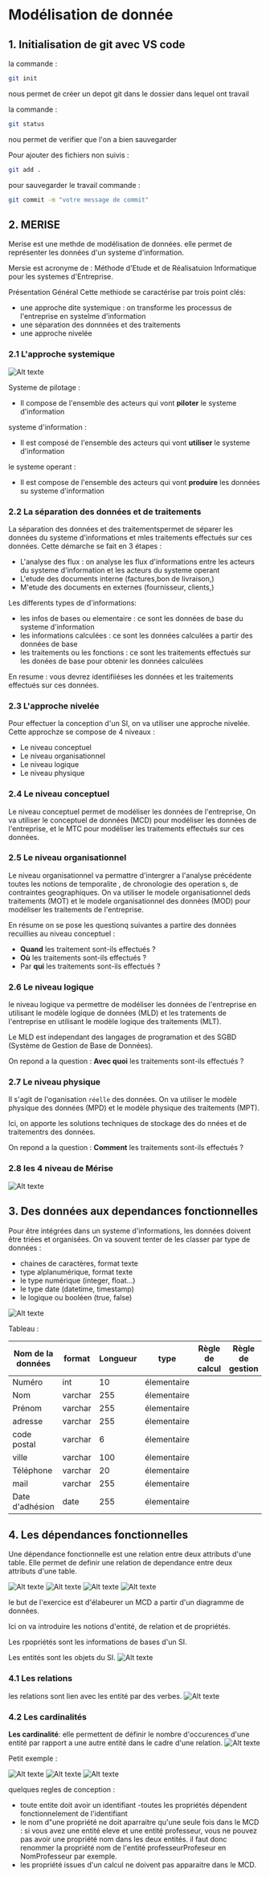 <h1>Modélisation de donnée</h1>

## 1. Initialisation de git avec VS code

la commande :
``` sh
git init
```
nous permet de créer un depot git dans le dossier dans lequel ont travail

la commande :
``` sh
git status
```
nou permet de verifier que l'on a bien sauvegarder

Pour ajouter des fichiers non suivis :
```` bash
git add .
````

pour sauvegarder le travail commande :
``` bash
git commit -m "votre message de commit"
```

## 2. MERISE

Merise est une methde de modélisation de données. elle permet de représenter les données d'un systeme d'information.

Mersie est acronyme de : Méthode d'Etude et de Réalisatuion Informatique pour les systemes d'Entreprise.

Présentation Général
Cette methiode se caractérise par trois point clés:
- une approche dite systemique : on transforme les processus de l'entreprise en systelme d'information
- une séparation des donnnées et des traitements
- une approche nivelée

### 2.1 L'approche systemique

![Alt texte](image.png)

Systeme de pilotage : 

- Il compose de l'ensemble des acteurs qui vont **piloter** le systeme d'information

systeme d'information :

- Il est composé de l'ensemble des acteurs qui vont **utiliser** le systeme d'information

le systeme operant :

- Il est compose de l'ensemble des acteurs qui vont **produire** les données su systeme d'information

### 2.2 La séparation des données et de traitements

La séparation des données et des traitementspermet de séparer les données du systeme d'informations et mles traitements effectués sur ces données.
Cette démarche se fait en 3 étapes :
- L'analyse des flux : on analyse les flux d'informations entre les acteurs du systeme d'information et les acteurs du systeme operant
- L'etude des documents interne (factures,bon de livraison,)
- M'etude des documents en externes (fournisseur, clients,)

Les differents types de d'informations:

- les infos de bases ou elementaire : ce sont les données de base du systeme d'information
- les informations calculées : ce sont les données calculées a partir des données de base
- les traitements ou les fonctions : ce sont les traitements effectués sur les donées de base pour obtenir les données calculées

En resume : vous devrez identifiiéses les données et les traitements effectués sur ces données.

### 2.3 L'approche nivelée

Pour effectuer la conception d'un SI, on va utiliser une approche nivelée. Cette approchze se compose de 4 niveaux :
- Le niveau conceptuel 
- Le niveau organisationnel
- Le niveau logique 
- Le niveau physique

### 2.4 Le niveau conceptuel

Le niveau conceptuel permet de modéliser les données de l'entreprise, 
On va utiliser le conceptuel de données (MCD) pour modéliser les données de l'entreprise, et le MTC pour modéliser les traitements effectués sur ces données.

### 2.5 Le niveau organisationnel

Le niveau organisationnel va permattre d'intergrer a l'analyse précédente toutes les notions de temporalite , de chronologie des operation s, de contraintes geographiques. On va utiliser le modele organisationnel deds traitements (MOT) et le modele organisationnel des données (MOD) pour modéliser les traitements de l'entreprise.

En résume on se pose les questionq suivantes a partire des données recuillies au niveau conceptuel :
- **Quand** les traitement sont-ils effectués ?
- **Où** les traitements sont-ils effectués ?
- Par **qui** les traitements sont-ils effectués ?

### 2.6 Le niveau logique

le niveau logique va permettre de modéliser les données de l'entreprise en utilisant le modèle logique de données (MLD) et les tratements de l'entreprise en utilisant le modèle logique des traitements (MLT).

Le MLD est independant des langages de programation et des SGBD (Système de Gestion de Base de Données).

On repond a la question : **Avec quoi** les traitements sont-ils effectués ?

### 2.7 Le niveau physique

Il s'agit de l'oganisation `réelle` des données. On va utiliser le modèle physique des données (MPD) et le modèle physique des traitements (MPT).

Ici, on apporte les solutions techniques de stockage des do nnées et de traitementrs des données.

On repond a la question : **Comment** les traitements sont-ils effectués ?

### 2.8 les 4 niveau de Mérise

![Alt texte](image-1.png)

## 3. Des données aux dependances fonctionnelles

Pour être intégrées dans un systeme d'informations, les données doivent être triées et organisées. On va souvent tenter de les classer par type de données :

- chaines de caractères, format texte
- type alplanumérique, format texte
- le type numérique (integer, float...)
- le type date (datetime, timestamp)
- le logique ou booléen (true, false)

![Alt texte](image-2.png)

Tableau :

| Nom de la données | format | Longueur |  type | Règle de calcul | Règle de gestion | Document |
|-------------------|--------|----------|---|---|---|---|
|Numéro|int|10|élementaire|||fiche|
|Nom|varchar|255|élementaire|||fiche|
|Prénom|varchar|255|élementaire|||fiche|
|adresse|varchar|255|élementaire|||fiche|
|code postal|varchar|6|élementaire|||fiche|
|ville|varchar|100|élementaire|||fiche|
|Téléphone|varchar|20|élementaire|||fiche|
|mail|varchar|255|élementaire|||fiche|
|Date d'adhésion|date|255|élementaire|||fiche|


## 4. Les dépendances fonctionnelles

Une dépendance fonctionnelle est une relation entre deux attributs d'une table.
Elle permet de definir une relation de dependance entre deux attributs d'une table.

![Alt texte](image-14.png)
![Alt texte](image-5.png)
![Alt texte](image-6.png)
![Alt texte](image-7.png)

le but de l'exercice est d'élabeurer un MCD a partir d'un diagramme de données.

Ici on va introduire les notions d'entité, de relation et de propriétés.

Les rpopriétés sont les informations de bases d'un SI.

Les entités sont les objets du SI. 
![Alt texte](image-8.png)

### 4.1 Les relations

les relations sont lien avec les entité par des verbes.
![Alt texte](image-9.png)

### 4.2 Les cardinalités

**Les cardinalité**: elle permettent de définir le nombre d'occurences d'une entité par rapport a une autre entité dans le cadre d'une relation.
![Alt texte](image-10.png)

Petit exemple :

![Alt texte](image-11.png)
![Alt texte](image-12.png)
![Alt texte](image-13.png)

quelques regles de conception :

- toute entite doit avoir un identifiant
-toutes les propriétés dépendent fonctionnelement de l'identifiant
- le nom d"une propriété ne doit aparraitre qu'une seule fois dans le MCD : si vous avez une entité eleve et une entité professeur, vous ne pouvez pas avoir une propriété nom dans les deux entités. il faut donc renommer la propriété nom de l'entité professeurProfeseur en NomProfesseur par exemple.
- les propriété issues d'un calcul ne doivent pas apparaitre dans le MCD.
